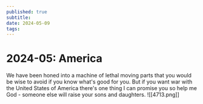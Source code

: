 ```yaml
---
published: true
subtitle: 
date: 2024-05-09
tags: 
---
```


#  2024-05: America

We have been honed into a machine of lethal moving parts that you would be wise to avoid if you know what's good for you. But if you want war with the United States of America there's one thing I can promise you so help me God - someone else will raise your sons and daughters.
![[4713.png]]